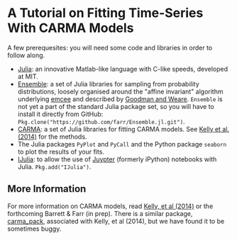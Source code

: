 # A Tutorial on Fitting Time-Series With CARMA Models

A few prerequesites: you will need some code and libraries in order to follow along.

 * [Julia](http://julialang.org): an innovative Matlab-like language with C-like speeds, developed at MIT.
 * [Ensemble](https://github.com/farr/Ensemble.jl): a set of Julia libraries for sampling from probability distributions, loosely organised around the "affine invariant" algorithm underlying [emcee](http://dan.iel.fm/emcee/current/user/install/) and described by [Goodman and Weare](http://www.cims.nyu.edu/~weare/papers/d13.pdf).  `Ensemble` is not yet a part of the standard Julia package set, so you will have to install it directly from GitHub: `Pkg.clone("https://github.com/farr/Ensemble.jl.git")`.
 * [CARMA](https://github.com/farr/CARMA.jl): a set of Julia libraries for fitting CARMA models.  See [Kelly et al. (2014)](https://ui.adsabs.harvard.edu/#abs/2014ApJ...788...33K/abstract) for the methods.
 * The Julia packages `PyPlot` and `PyCall` and the Python package `seaborn` to plot the results of your fits.
 * [IJulia](https://github.com/JuliaLang/IJulia.jl): to allow the use of [Juypter](http://jupyter.org) (formerly iPython) notebooks with Julia.  `Pkg.add("IJulia")`.

## More Information

For more information on CARMA models, read [Kelly, et al (2014)](http://arxiv.org/abs/1402.5978) or the forthcoming Barrett & Farr (in prep).  There is a similar package, [carma_pack](https://github.com/brandonckelly/carma_pack), associated with Kelly, et al (2014), but we have found it to be sometimes buggy.
